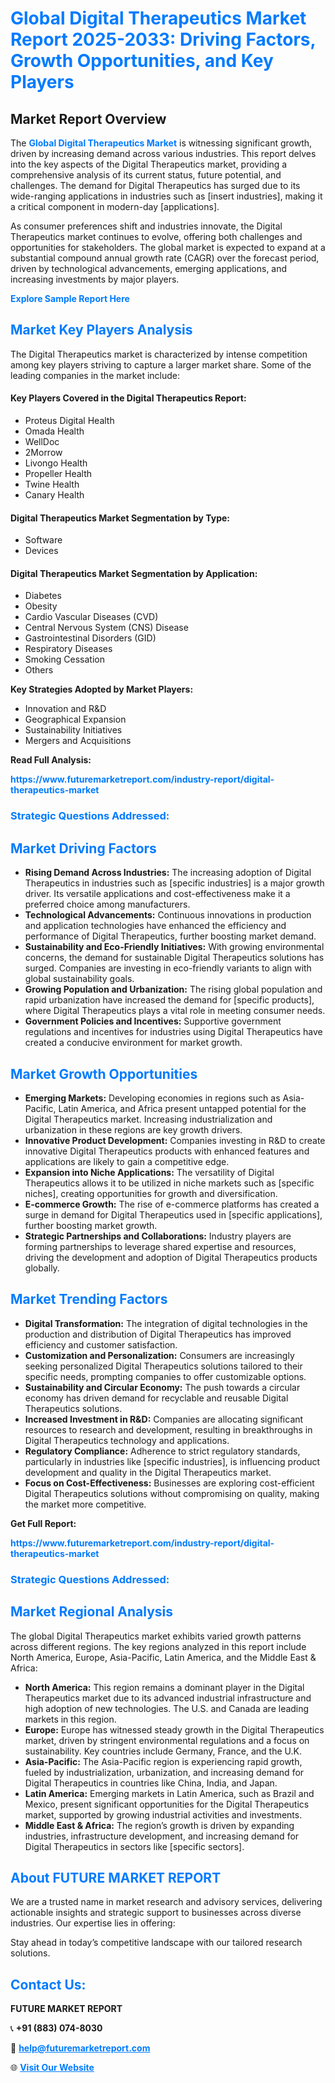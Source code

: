 <h1 style="color: #007BFF;">Global Digital Therapeutics Market Report 2025-2033: Driving Factors, Growth Opportunities, and Key Players</h1>

<section id="overview">
<h2>Market Report Overview</h2>
<p>The <a href="https://www.futuremarketreport.com/industry-report/digital-therapeutics-market" style="color: #007BFF; text-decoration: none;"><strong>Global Digital Therapeutics Market</strong></a> is witnessing significant growth, driven by increasing demand across various industries. This report delves into the key aspects of the Digital Therapeutics market, providing a comprehensive analysis of its current status, future potential, and challenges. The demand for Digital Therapeutics has surged due to its wide-ranging applications in industries such as [insert industries], making it a critical component in modern-day [applications].</p>
<p>As consumer preferences shift and industries innovate, the Digital Therapeutics market continues to evolve, offering both challenges and opportunities for stakeholders. The global market is expected to expand at a substantial compound annual growth rate (CAGR) over the forecast period, driven by technological advancements, emerging applications, and increasing investments by major players.</p>
</section>

<section id="overview">
<p><a href="https://www.futuremarketreport.com/request-sample/reportId=43935" style="color: #007BFF; text-decoration: none;"><strong>Explore Sample Report Here</strong></a></p>
</section>

<section id="key-players">
<h2 style="color: #007BFF;">Market Key Players Analysis</h2>
<p>The Digital Therapeutics market is characterized by intense competition among key players striving to capture a larger market share. Some of the leading companies in the market include:</p>
<h4>Key Players Covered in the Digital Therapeutics Report:</h4>
<ul><li>Proteus Digital Health</li><li>Omada Health</li><li>WellDoc</li><li>2Morrow</li><li>Livongo Health</li><li>Propeller Health</li><li>Twine Health</li><li>Canary Health</li></ul>
<h4>Digital Therapeutics Market Segmentation by Type:</h4>
<ul><li>Software</li><li>Devices</li></ul>

<h4>Digital Therapeutics Market Segmentation by Application:</h4>
<ul><li>Diabetes</li><li>Obesity</li><li>Cardio Vascular Diseases (CVD)</li><li>Central Nervous System (CNS) Disease</li><li>Gastrointestinal Disorders (GID)</li><li>Respiratory Diseases</li><li>Smoking Cessation</li><li>Others</li></ul>
<p><strong>Key Strategies Adopted by Market Players:</strong></p>
<ul>
<li>Innovation and R&D</li>
<li>Geographical Expansion</li>
<li>Sustainability Initiatives</li>
<li>Mergers and Acquisitions</li>
</ul>
</section>

<section>
<p><strong>Read Full Analysis: </strong></p><a href="https://www.futuremarketreport.com/industry-report/digital-therapeutics-market" style="color: #007BFF; text-decoration: none;"><strong>https://www.futuremarketreport.com/industry-report/digital-therapeutics-market</strong></a>
<h3 style="color: #007BFF;">Strategic Questions Addressed:</h3>
</section>

<section id="driving-factors">
<h2 style="color: #007BFF;">Market Driving Factors</h2>
<ul>
<li><strong>Rising Demand Across Industries:</strong> The increasing adoption of Digital Therapeutics in industries such as [specific industries] is a major growth driver. Its versatile applications and cost-effectiveness make it a preferred choice among manufacturers.</li>
<li><strong>Technological Advancements:</strong> Continuous innovations in production and application technologies have enhanced the efficiency and performance of Digital Therapeutics, further boosting market demand.</li>
<li><strong>Sustainability and Eco-Friendly Initiatives:</strong> With growing environmental concerns, the demand for sustainable Digital Therapeutics solutions has surged. Companies are investing in eco-friendly variants to align with global sustainability goals.</li>
<li><strong>Growing Population and Urbanization:</strong> The rising global population and rapid urbanization have increased the demand for [specific products], where Digital Therapeutics plays a vital role in meeting consumer needs.</li>
<li><strong>Government Policies and Incentives:</strong> Supportive government regulations and incentives for industries using Digital Therapeutics have created a conducive environment for market growth.</li>
</ul>
</section>

<section id="growth-opportunities">
<h2 style="color: #007BFF;">Market Growth Opportunities</h2>
<ul>
<li><strong>Emerging Markets:</strong> Developing economies in regions such as Asia-Pacific, Latin America, and Africa present untapped potential for the Digital Therapeutics market. Increasing industrialization and urbanization in these regions are key growth drivers.</li>
<li><strong>Innovative Product Development:</strong> Companies investing in R&D to create innovative Digital Therapeutics products with enhanced features and applications are likely to gain a competitive edge.</li>
<li><strong>Expansion into Niche Applications:</strong> The versatility of Digital Therapeutics allows it to be utilized in niche markets such as [specific niches], creating opportunities for growth and diversification.</li>
<li><strong>E-commerce Growth:</strong> The rise of e-commerce platforms has created a surge in demand for Digital Therapeutics used in [specific applications], further boosting market growth.</li>
<li><strong>Strategic Partnerships and Collaborations:</strong> Industry players are forming partnerships to leverage shared expertise and resources, driving the development and adoption of Digital Therapeutics products globally.</li>
</ul>
</section>

<section id="trending-factors">
<h2 style="color: #007BFF;">Market Trending Factors</h2>
<ul>
<li><strong>Digital Transformation:</strong> The integration of digital technologies in the production and distribution of Digital Therapeutics has improved efficiency and customer satisfaction.</li>
<li><strong>Customization and Personalization:</strong> Consumers are increasingly seeking personalized Digital Therapeutics solutions tailored to their specific needs, prompting companies to offer customizable options.</li>
<li><strong>Sustainability and Circular Economy:</strong> The push towards a circular economy has driven demand for recyclable and reusable Digital Therapeutics solutions.</li>
<li><strong>Increased Investment in R&D:</strong> Companies are allocating significant resources to research and development, resulting in breakthroughs in Digital Therapeutics technology and applications.</li>
<li><strong>Regulatory Compliance:</strong> Adherence to strict regulatory standards, particularly in industries like [specific industries], is influencing product development and quality in the Digital Therapeutics market.</li>
<li><strong>Focus on Cost-Effectiveness:</strong> Businesses are exploring cost-efficient Digital Therapeutics solutions without compromising on quality, making the market more competitive.</li>
</ul>
</section>

<section>
<p><strong>Get Full Report: </strong></p><a href="https://www.futuremarketreport.com/industry-report/digital-therapeutics-market" style="color: #007BFF; text-decoration: none;"><strong>https://www.futuremarketreport.com/industry-report/digital-therapeutics-market</strong></a>
<h3 style="color: #007BFF;">Strategic Questions Addressed:</h3>
</section>


<section id="regional-analysis">
<h2 style="color: #007BFF;">Market Regional Analysis</h2>
<p>The global Digital Therapeutics market exhibits varied growth patterns across different regions. The key regions analyzed in this report include North America, Europe, Asia-Pacific, Latin America, and the Middle East & Africa:</p>
<ul>
<li><strong>North America:</strong> This region remains a dominant player in the Digital Therapeutics market due to its advanced industrial infrastructure and high adoption of new technologies. The U.S. and Canada are leading markets in this region.</li>
<li><strong>Europe:</strong> Europe has witnessed steady growth in the Digital Therapeutics market, driven by stringent environmental regulations and a focus on sustainability. Key countries include Germany, France, and the U.K.</li>
<li><strong>Asia-Pacific:</strong> The Asia-Pacific region is experiencing rapid growth, fueled by industrialization, urbanization, and increasing demand for Digital Therapeutics in countries like China, India, and Japan.</li>
<li><strong>Latin America:</strong> Emerging markets in Latin America, such as Brazil and Mexico, present significant opportunities for the Digital Therapeutics market, supported by growing industrial activities and investments.</li>
<li><strong>Middle East & Africa:</strong> The region’s growth is driven by expanding industries, infrastructure development, and increasing demand for Digital Therapeutics in sectors like [specific sectors].</li>
</ul>
</section>

<footer>
<h2 style="color: #007BFF;">About FUTURE MARKET REPORT</h2>
<p>We are a trusted name in market research and advisory services, delivering actionable insights and strategic support to businesses across diverse industries. Our expertise lies in offering:</p>

<p>Stay ahead in today’s competitive landscape with our tailored research solutions.</p>

<h2 style="color: #007BFF;">Contact Us:</h2>
<p><strong>FUTURE MARKET REPORT</strong></p>
<p>📞 <strong>+91 (883) 074-8030</strong></p>
<p>📧 <strong><a href="mailto:help@futuremarketreport.com" style="color: #007BFF;">help@futuremarketreport.com</a></strong></p>
<p>🌐 <strong><a href="https://www.futuremarketreport.com/" style="color: #007BFF;">Visit Our Website</a></strong></p>
</footer>